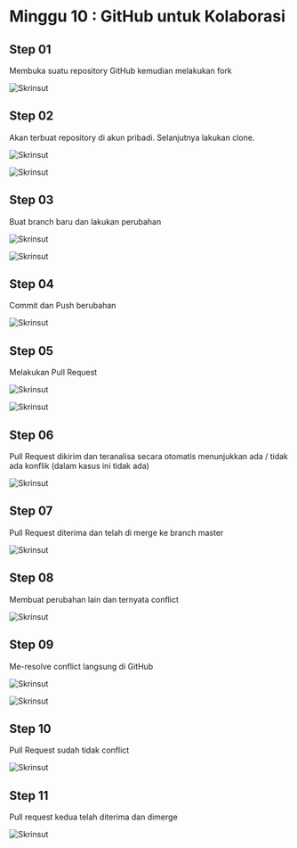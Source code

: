 # Minggu 10 : GitHub untuk Kolaborasi

## Step 01
Membuka suatu repository GitHub kemudian melakukan fork

![Skrinsut](./img/step01.png)

## Step 02
Akan terbuat repository di akun pribadi. Selanjutnya lakukan clone.

![Skrinsut](./img/step02.png)

![Skrinsut](./img/step03.png)

## Step 03
Buat branch baru dan lakukan perubahan

![Skrinsut](./img/step04.png)

![Skrinsut](./img/step05.png)

## Step 04
Commit dan Push berubahan

![Skrinsut](./img/step06.png)

## Step 05
Melakukan Pull Request

![Skrinsut](./img/step07.png)

![Skrinsut](./img/step08.png)

## Step 06
Pull Request dikirim dan teranalisa secara otomatis menunjukkan ada / tidak ada konflik (dalam kasus ini tidak ada)

![Skrinsut](./img/step09.png)

## Step 07
Pull Request diterima dan telah di merge ke branch master

![Skrinsut](./img/step10.png)

## Step 08
Membuat perubahan lain dan ternyata conflict

![Skrinsut](./img/step11.png)

## Step 09
Me-resolve conflict langsung di GitHub

![Skrinsut](./img/step12.png)

![Skrinsut](./img/step13.png)

## Step 10
Pull Request sudah tidak conflict

![Skrinsut](./img/step14.png)

## Step 11
Pull request kedua telah diterima dan dimerge

![Skrinsut](./img/step15.png)

